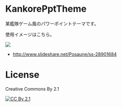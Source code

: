 KankorePptTheme
===============

某艦隊ゲーム風のパワーポイントテーマです。

使用イメージはこちら。

![](example.png)

- http://www.slideshare.net/Posaune/ss-28901684

License
=======

Creative Commons By 2.1

<a href="http://creativecommons.org/licenses/by/2.1/jp/">
    <img src="http://creativecommons.jp/wp/wp-content/uploads/2009/10/by.png" alt="CC By 2.1">
</a>
